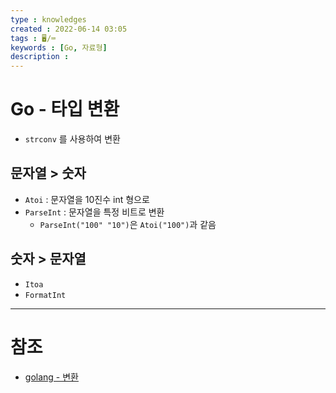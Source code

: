 ```yaml
---
type : knowledges
created : 2022-06-14 03:05
tags : 🖥️/⌨️
keywords : [Go, 자료형]
description : 
---
```


# Go - 타입 변환
- `strconv` 를 사용하여 변환

## 문자열 > 숫자
- `Atoi` : 문자열을 10진수 int 형으로
- `ParseInt` : 문자열을 특정 비트로 변환
	- `ParseInt("100" "10")`은 `Atoi("100")`과 같음

## 숫자 > 문자열
- `Itoa`
- `FormatInt`

---

# 참조
- [golang - 변환](https://jacking75.github.io/go_convert/)
